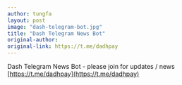 ```yaml
---
author: tungfa
layout: post
image: "dash-telegram-bot.jpg"
title: "Dash Telegram News Bot"
original-author:
original-link: https://t.me/dadhpay
---
```


Dash Telegram News Bot - please join for updates / news [https://t.me/dadhpay](https://t.me/dadhpay)
